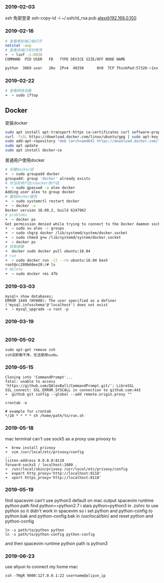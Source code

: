 ### 2019-02-03
ssh 免密登录
ssh-copy-id -i ~/.ssh/id_rsa.pub alex@192.168.0.100

### 2019-02-16

```bash
# 查看哪些端口被打开
netstat -anp
# 查看该端口号的程序
➜  ~ lsof -i:8838 
COMMAND  PID USER   FD   TYPE DEVICE SIZE/OFF NODE NAME

python  3869 user   20u  IPv4  49250      0t0  TCP ThinkPad:57326->1xx.2x.37.1xx
```

### 2019-02-22

```bash
# 查看网络流量
➜  ~ sudo iftop  
```

## Docker
安装docker
```bash
sudo apt install apt-transport-https ca-certificates curl software-properties-common
curl -fsSL https://download.docker.com/linux/ubuntu/gpg | sudo apt-key add -
sudo add-apt-repository "deb [arch=amd64] https://download.docker.com/linux/ubuntu bionic test"
sudo apt update
sudo apt install docker-ce
```
普通用户使用docker
```bash
# 创建docker组
➜  ~ sudo groupadd docker
groupadd: group 'docker' already exists
# 将当前用户加入docker用户组
➜  ~ sudo gpasswd -a alex docker
Adding user alex to group docker
# 重启docker服务
➜  ~ sudo systemctl restart docker
➜  ~ docker -v
Docker version 18.09.2, build 6247962
# problems
➜  ~ docker ps                    
Got permission denied while trying to connect to the Docker daemon socket at unix:///var/run/docker.sock: Get http://%2Fvar%2Frun%2Fdocker.sock/v1.39/containers/json: dial unix /var/run/docker.sock: connect: permission denied
➜  ~ sudo su alex -c groups 
➜  ~ sudo chgrp docker /lib/systemd/system/docker.socket
➜  ~ sudo chmod g+w /lib/systemd/system/docker.socket
➜  ~ docker ps                              
# 获取镜像
➜  docker sudo docker pull ubuntu:18.04
# run
➜  ~ sudo docker run -it --rm ubuntu:18.04 bash
root@cc209b60ee20:/# ls
# delete
➜  ~ sudo docker rmi 47b
```

### 2019-03-03

```shell
mysql> show databases;
ERROR 1449 (HY000): The user specified as a definer ('mysql.infoschema'@'localhost') does not exist
➜  ~ mysql_upgrade -u root -p
```

### 2019-03-19

```shell

```

### 2019-05-02
```shell
sudo apt-get remove zsh
zsh没卸载干净，无法使用sudo。
```

### 2019-05-15
```shell
Cloning into 'CommandPrompt'...
fatal: unable to access 'https://github.com/QAlexBall/CommandPrompt.git/': LibreSSL SSL_connect: SSL_ERROR_SYSCALL in connection to github.com:443 
➜  github git config --global --add remote.origin.proxy ""

crontab -e

# example for crontab
*/10 * * * * sh /home/path/to/run.sh
```

### 2019-05-18
mac terminal can't use sock5 as a proxy
use privoxy to
```
➜  brew install privoxy
➜  vim /usr/local/etc/privoxy/config
...
listen-address 0.0.0.0:8118
forward-socks5 / localhost:1080 .
➜  /usr/local/sbin/privoxy /usr/local/etc/privoxy/config
➜  export http_proxy='http://localhost:8118'
➜  xport https_proxy='http://localhost:8118'
```

### 2019-05-19
find spacevim can't use python3 default on mac
output spacevim runtime python path find python==python2.7
i alais python=python3 in .zshrc to use python so it didn't work in spacevim
so i set python and python-config to python.bak and python-config.bak in /usr/local/bin/
and reset python and python-config
```shell
ln -s path/to/python python
ln -s path/to/python-config python-config
```
and then spacevim runtime python path is python3



### 2019-06-23

use aliyun to connect my home mac

```shell
ssh -fNgR 9000:127.0.0.1:22 username@aliyun_ip
```

